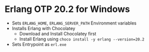 # Erlang OTP 20.2 for Windows

* Sets ```ERLANG_HOME```, ```ERLANG_SERVER_PATH``` Environment variables
* Installs Erlang with Chocolatey
	* Download and Install Chocolatey first
	* Install Erlang using ```choco install -y erlang --version=20.2```
* Sets Entrypoint as ```erl.exe```
